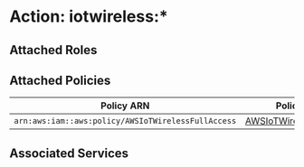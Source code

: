 # Action: iotwireless:*

## Attached Roles

## Attached Policies

| Policy ARN | Policy Name |
|------------|-------------|
| `arn:aws:iam::aws:policy/AWSIoTWirelessFullAccess` | [AWSIoTWirelessFullAccess](../policies.md#awsiotwirelessfullaccess) |

## Associated Services

